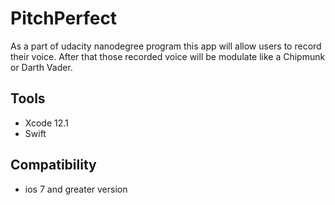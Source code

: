 # PitchPerfect

As a part of udacity nanodegree program this app will allow users to record their voice. After that those recorded voice will be modulate like a Chipmunk or Darth Vader. 

## Tools

- Xcode 12.1
- Swift

## Compatibility

- ios 7 and greater version


